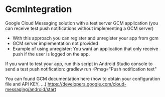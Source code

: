 # GcmIntegration
Google Cloud Messaging solution with a test server GCM application (you can receive test push notifications without implementing a GCM server)

- With this approach you can register and unregister your app from gcm
- GCM server implementation not provided 
- Example of using unregister: You want an application that only receive push if the user is logged on the app.

If you want to test your app, run this script in Android Studio console to send a test push notification:
    gradlew run -Pmsg="Push notification text"
    
You can found GCM documentation here (how to obtain your configuration file and API KEY, ...)
    https://developers.google.com/cloud-messaging/android/start
